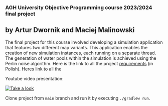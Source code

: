### AGH University Objective Programming course 2023/2024 final project
## by Artur Dwornik and Maciej Malinowski

The final project for this course involved developing a simulation application that features two different map variants. This application enables the creation of new simulation instances, each running on a separate thread. The generation of water pools within the simulation is achieved using the Perlin noise algorithm. Here is the link to all the project [requirements](https://github.com/Soamid/obiektowe-lab/tree/master/proj) (in Polish).
Heres link to all the 

Youtube video presentation: 

[![Take a look](https://img.youtube.com/vi/Z-Wo0NwvDjA/maxresdefault.jpg)](https://youtu.be/Z-Wo0NwvDjA)

Clone project from `main` branch and run it by executing `./gradlew run`.

